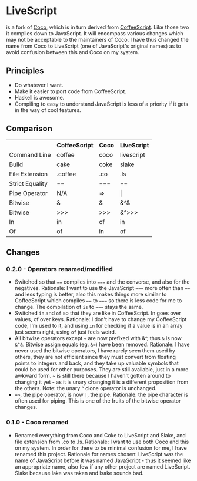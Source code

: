 # LiveScript
is a fork of [Coco](http://satyr.github.com/coco/), which is in turn derived from [CoffeeScript](http://coffeescript.org/). Like those two it compiles down to JavaScript. It will encompass various changes which may not be acceptable to the maintainers of Coco. I have thus changed the name from Coco to LiveScript (one of JavaScript's original names) as to avoid confusion between this and Coco on my system.

## Principles
- Do whatever I want.
- Make it easier to port code from CoffeeScript. 
- Haskell is awesome.
- Compiling to easy to understand JavaScript is less of a priority if it gets in the way of cool features.

## Comparison 
<table>
  <tr>
    <th></th><th>CoffeeScript</th><th>Coco</th><th>LiveScript</th>
  </tr>
  <tr>
    <td>Command Line</td><td>coffee</td><td>coco</td><td>livescript</td>
  </tr>
  <tr>
    <td>Build</td><td>cake</td><td>coke</td><td>slake</td>
  </tr>
  <tr>
    <td>File Extension</td><td>.coffee</td><td>.co</td><td>.ls</td>
  </tr>
  <tr>
    <td>Strict Equality</td><td>==</td><td>===</td><td>==</td>
  </tr>
  <tr>
    <td>Pipe Operator</td><td>N/A</td><td>=></td><td>|</td>
  </tr>
  <tr>
    <td>Bitwise</td><td>&</td><td>&</td><td>&^&</td>
  </tr>
  <tr>
    <td>Bitwise</td><td>>>></td><td>>>></td><td>&^>>></td>
  </tr>
  <tr>
    <td>In</td><td>in</td><td>of</td><td>in</td>
  </tr>
  <tr>
    <td>Of</td><td>of</td><td>in</td><td>of</td>
  </tr>
</table>

## Changes

### 0.2.0 - Operators renamed/modified
- Switched so that `==` compiles into `===` and the converse, and also for the negatives. Rationale: I want to use the JavaScript `===` more often than `==` and less typing is better, also this makes things more similar to CoffeeScript which compiles `==` to `===` so there is less code for me to change. The compilation of `is` to `===` stays the same.
- Switched `in` and `of` so that they are like in CoffeeScript. In goes over values, of over keys. Rationale: I don't have to change my CoffeeScript code, I'm used to it, and using `in` for checking if a value is in an array just seems right, using `of` just feels weird.
- All bitwise operators except `~` are now prefixed with &^, thus `&` is now `&^&`. Bitwise assign equals (eg. `&=`) have been removed. Rationale: I have never used the bitwise operators, I have rarely seen them used by others, they are not efficient since they must convert from floating points to integers and back, and they take up valuable symbols that could be used for other purposes. They are still available, just in a more awkward form. `~` is still there because I haven't gotten around to changing it yet - as it is unary changing it is a different proposition from the others. Note: the unary ^ clone operator is unchanged.
- `=>`, the pipe operator, is now `|`, the pipe. Rationale: the pipe character is often used for piping. This is one of the fruits of the bitwise operator changes.

### 0.1.0 - Coco renamed
- Renamed everything from Coco and Coke to LiveScript and Slake, and file extension from .co to .ls. Rationale: I want to use both Coco and this on my system. In order for there to be minimal confusion for me, I have renamed this project. Rationale for names chosen: LiveScript was the name of JavaScript before it was named JavaScript - thus it seemed like an appropriate name, also few if any other project are named LiveScript. Slake because lake was taken and lsake sounds bad. 
